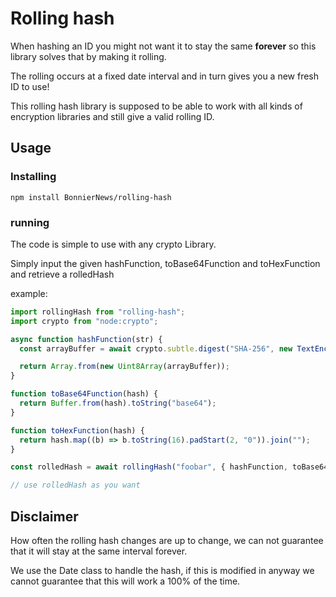 # Rolling hash

When hashing an ID you might not want it to stay the same **forever** so this library solves that by making it rolling.

The rolling occurs at a fixed date interval and in turn gives you a new fresh ID to use!

This rolling hash library is supposed to be able to work with all kinds of encryption libraries and still give a valid rolling ID.

## Usage

### Installing

`npm install BonnierNews/rolling-hash`

### running

The code is simple to use with any crypto Library.

Simply input the given hashFunction, toBase64Function and toHexFunction and retrieve a rolledHash

example:
```javascript
import rollingHash from "rolling-hash";
import crypto from "node:crypto";

async function hashFunction(str) {
  const arrayBuffer = await crypto.subtle.digest("SHA-256", new TextEncoder().encode(str));

  return Array.from(new Uint8Array(arrayBuffer));
}

function toBase64Function(hash) {
  return Buffer.from(hash).toString("base64");
}

function toHexFunction(hash) {
  return hash.map((b) => b.toString(16).padStart(2, "0")).join("");
}

const rolledHash = await rollingHash("foobar", { hashFunction, toBase64Function, toHexFunction })

// use rolledHash as you want
```

## Disclaimer

How often the rolling hash changes are up to change, we can not guarantee that it will stay at the same interval forever.

We use the Date class to handle the hash, if this is modified in anyway we cannot guarantee that this will work a 100% of the time.
